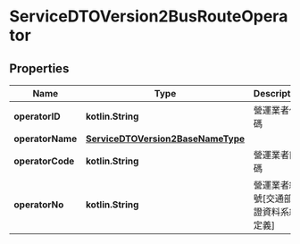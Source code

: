 
# ServiceDTOVersion2BusRouteOperator

## Properties
Name | Type | Description | Notes
------------ | ------------- | ------------- | -------------
**operatorID** | **kotlin.String** | 營運業者代碼 | 
**operatorName** | [**ServiceDTOVersion2BaseNameType**](ServiceDTOVersion2BaseNameType.md) |  | 
**operatorCode** | **kotlin.String** | 營運業者簡碼 | 
**operatorNo** | **kotlin.String** | 營運業者編號[交通部票證資料系統定義] | 




